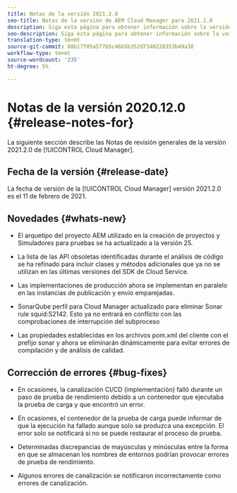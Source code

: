 ```yaml
---
title: Notas de la versión 2021.2.0
seo-title: Notas de la versión de AEM Cloud Manager para 2021.2.0
description: Siga esta página para obtener información sobre la versión 2021.2.0 de Cloud Manager
seo-description: Siga esta página para obtener información sobre la versión 2021.2.0 de AEM Cloud Manager
translation-type: tm+mt
source-git-commit: 88b17f05a577b5c46b5b352d7340228353b49a38
workflow-type: tm+mt
source-wordcount: '235'
ht-degree: 5%

---
```


# Notas de la versión 2020.12.0 {#release-notes-for}

La siguiente sección describe las Notas de revisión generales de la versión 2021.2.0 de [!UICONTROL Cloud Manager].

## Fecha de la versión {#release-date}

La fecha de versión de la [!UICONTROL Cloud Manager] versión 2021.2.0 es el 11 de febrero de 2021.

## Novedades {#whats-new}

* El arquetipo del proyecto AEM utilizado en la creación de proyectos y Simuladores para pruebas se ha actualizado a la versión 25.

* La lista de las API obsoletas identificadas durante el análisis de código se ha refinado para incluir clases y métodos adicionales que ya no se utilizan en las últimas versiones del SDK de Cloud Service.

* Las implementaciones de producción ahora se implementan en paralelo en las instancias de publicación y envío emparejadas.

* SonarQube perfil para Cloud Manager actualizado para eliminar Sonar rule squid:S2142. Esto ya no entrará en conflicto con las comprobaciones de interrupción del subproceso

* Las propiedades establecidas en los archivos pom.xml del cliente con el prefijo sonar y ahora se eliminarán dinámicamente para evitar errores de compilación y de análisis de calidad.

## Corrección de errores {#bug-fixes}

* En ocasiones, la canalización CI/CD (implementación) falló durante un paso de prueba de rendimiento debido a un contenedor que ejecutaba la prueba de carga y que encontró un error.

* En ocasiones, el contenedor de la prueba de carga puede informar de que la ejecución ha fallado aunque solo se produzca una excepción. El error solo se notificará si no se puede restaurar el proceso de prueba.

* Determinadas discrepancias de mayúsculas y minúsculas entre la forma en que se almacenan los nombres de entornos podrían provocar errores de prueba de rendimiento.

* Algunos errores de canalización se notificaron incorrectamente como errores de canalización.